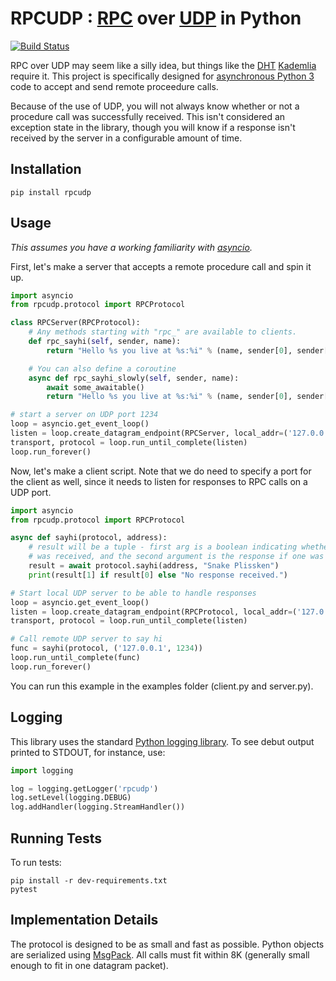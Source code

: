 # RPCUDP : [RPC](http://en.wikipedia.org/wiki/Remote_procedure_call) over [UDP](http://en.wikipedia.org/wiki/User_Datagram_Protocol) in Python
[![Build Status](https://secure.travis-ci.org/bmuller/rpcudp.png?branch=master)](https://travis-ci.org/bmuller/rpcudp)

RPC over UDP may seem like a silly idea, but things like the [DHT](http://en.wikipedia.org/wiki/Distributed_hash_table) [Kademlia](http://en.wikipedia.org/wiki/Kademlia) require it.  This project is specifically designed for [asynchronous Python 3](https://docs.python.org/3/library/asyncio.html) code to accept and send remote proceedure calls.

Because of the use of UDP, you will not always know whether or not a procedure call was successfully received.  This isn't considered an exception state in the library, though you will know if a response isn't received by the server in a configurable amount of time.

## Installation

```
pip install rpcudp
```

## Usage
*This assumes you have a working familiarity with [asyncio](https://docs.python.org/3/library/asyncio.html).*

First, let's make a server that accepts a remote procedure call and spin it up.

```python
import asyncio
from rpcudp.protocol import RPCProtocol

class RPCServer(RPCProtocol):
    # Any methods starting with "rpc_" are available to clients.
    def rpc_sayhi(self, sender, name):
        return "Hello %s you live at %s:%i" % (name, sender[0], sender[1])

    # You can also define a coroutine
    async def rpc_sayhi_slowly(self, sender, name):
        await some_awaitable()
        return "Hello %s you live at %s:%i" % (name, sender[0], sender[1])

# start a server on UDP port 1234
loop = asyncio.get_event_loop()
listen = loop.create_datagram_endpoint(RPCServer, local_addr=('127.0.0.1', 1234))
transport, protocol = loop.run_until_complete(listen)
loop.run_forever()
```

Now, let's make a client script.  Note that we do need to specify a port for the client as well, since it needs to listen for responses to RPC calls on a UDP port.

```python
import asyncio
from rpcudp.protocol import RPCProtocol

async def sayhi(protocol, address):
    # result will be a tuple - first arg is a boolean indicating whether a response
    # was received, and the second argument is the response if one was received.
    result = await protocol.sayhi(address, "Snake Plissken")
    print(result[1] if result[0] else "No response received.")

# Start local UDP server to be able to handle responses
loop = asyncio.get_event_loop()
listen = loop.create_datagram_endpoint(RPCProtocol, local_addr=('127.0.0.1', 4567))
transport, protocol = loop.run_until_complete(listen)

# Call remote UDP server to say hi
func = sayhi(protocol, ('127.0.0.1', 1234))
loop.run_until_complete(func)
loop.run_forever()
```

You can run this example in the examples folder (client.py and server.py).

## Logging
This library uses the standard [Python logging library](https://docs.python.org/3/library/logging.html).  To see debut output printed to STDOUT, for instance, use:

```python
import logging

log = logging.getLogger('rpcudp')
log.setLevel(logging.DEBUG)
log.addHandler(logging.StreamHandler())
```

## Running Tests
To run tests:

```
pip install -r dev-requirements.txt
pytest
```

## Implementation Details
The protocol is designed to be as small and fast as possible.  Python objects are serialized using [MsgPack](http://msgpack.org/).  All calls must fit within 8K (generally small enough to fit in one datagram packet).
